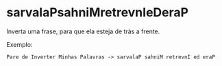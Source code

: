 # sarvalaPsahniMretrevnIeDeraP

Inverta uma frase, para que ela esteja de trás a frente.

Exemplo:

```
Pare de Inverter Minhas Palavras -> sarvalaP sahniM retrevnI ed eraP
```

